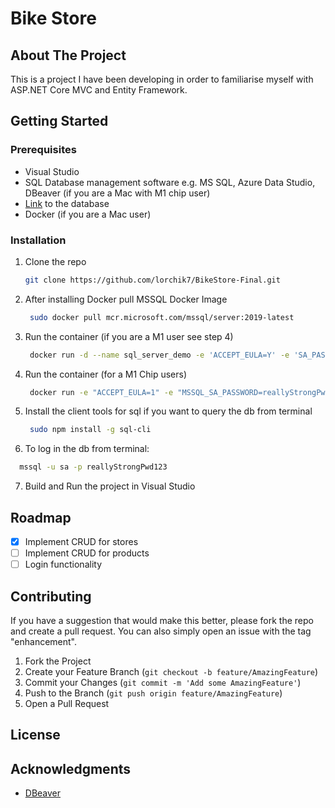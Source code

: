 # Bike Store
<!-- ABOUT THE PROJECT -->
## About The Project

This is a project I have been developing in order to familiarise myself with ASP.NET Core MVC and Entity Framework.

<!-- GETTING STARTED -->
## Getting Started
### Prerequisites

* Visual Studio
* SQL Database management software e.g. MS SQL, Azure Data Studio, DBeaver (if you are a Mac with M1 chip user)
* [Link](shorturl.at/sG689) to the database
* Docker (if you are a Mac user)

### Installation

1. Clone the repo
   ```sh
   git clone https://github.com/lorchik7/BikeStore-Final.git
   ```
2. After installing Docker pull MSSQL Docker Image
   ```sh
    sudo docker pull mcr.microsoft.com/mssql/server:2019-latest
   ```
3. Run the container (if you are a M1 user see step 4)
   ```sh
    docker run -d --name sql_server_demo -e 'ACCEPT_EULA=Y' -e 'SA_PASSWORD=reallyStrongPwd123' -p 1433:1433 mcr.microsoft.com/mssql/server:2019-latest
   ```
4. Run the container (for a M1 Chip users)
   ```sh
    docker run -e "ACCEPT_EULA=1" -e "MSSQL_SA_PASSWORD=reallyStrongPwd123" -e "MSSQL_PID=Developer" -e "MSSQL_USER=SA" -p 1433:1433 -d --name=sql mcr.microsoft.com/azure-sql-edge
   ```
5. Install the client tools for sql if you want to query the db from terminal
   ```sh
    sudo npm install -g sql-cli
   ```
6. To log in the db from terminal:
  ```sh
    mssql -u sa -p reallyStrongPwd123
   ```
7. Build and Run the project in Visual Studio

<!-- ROADMAP -->
## Roadmap

- [x] Implement CRUD for stores
- [ ] Implement CRUD for products
- [ ] Login functionality

<!-- CONTRIBUTING -->
## Contributing

If you have a suggestion that would make this better, please fork the repo and create a pull request. You can also simply open an issue with the tag "enhancement".

1. Fork the Project
2. Create your Feature Branch (`git checkout -b feature/AmazingFeature`)
3. Commit your Changes (`git commit -m 'Add some AmazingFeature'`)
4. Push to the Branch (`git push origin feature/AmazingFeature`)
5. Open a Pull Request

<!-- LICENSE -->
## License

<!-- ACKNOWLEDGMENTS -->
## Acknowledgments
* [DBeaver](https://dbeaver.io/)
<!-- MARKDOWN LINKS & IMAGES -->

